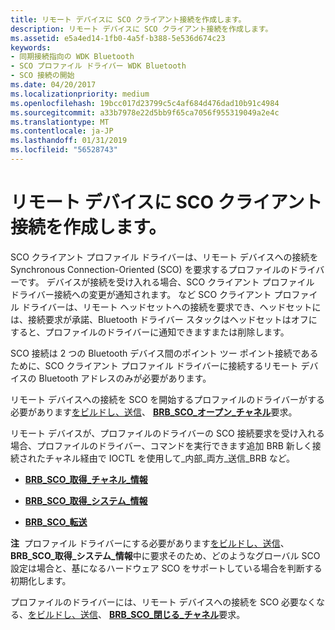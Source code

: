```yaml
---
title: リモート デバイスに SCO クライアント接続を作成します。
description: リモート デバイスに SCO クライアント接続を作成します。
ms.assetid: e5a4ed14-1fb0-4a5f-b388-5e536d674c23
keywords:
- 同期接続指向の WDK Bluetooth
- SCO プロファイル ドライバー WDK Bluetooth
- SCO 接続の開始
ms.date: 04/20/2017
ms.localizationpriority: medium
ms.openlocfilehash: 19bcc017d23799c5c4af684d476dad10b91c4984
ms.sourcegitcommit: a33b7978e22d5bb9f65ca7056f955319049a2e4c
ms.translationtype: MT
ms.contentlocale: ja-JP
ms.lasthandoff: 01/31/2019
ms.locfileid: "56528743"
---
```

# <a name="creating-a-sco-client-connection-to-a-remote-device"></a>リモート デバイスに SCO クライアント接続を作成します。


SCO クライアント プロファイル ドライバーは、リモート デバイスへの接続を Synchronous Connection-Oriented (SCO) を要求するプロファイルのドライバーです。 デバイスが接続を受け入れる場合、SCO クライアント プロファイル ドライバー接続への変更が通知されます。 など SCO クライアント プロファイル ドライバーは、リモート ヘッドセットへの接続を要求でき、ヘッドセットには、接続要求が承諾、Bluetooth ドライバー スタックはヘッドセットはオフにすると、プロファイルのドライバーに通知できますまたは削除します。

SCO 接続は 2 つの Bluetooth デバイス間のポイント ツー ポイント接続であるために、SCO クライアント プロファイル ドライバーに接続するリモート デバイスの Bluetooth アドレスのみが必要があります。

リモート デバイスへの接続を SCO を開始するプロファイルのドライバーがする必要があります[をビルドし、送信](building-and-sending-a-brb.md)、 [ **BRB\_SCO\_オープン\_チャネル**](https://msdn.microsoft.com/library/windows/hardware/ff536626)要求。

リモート デバイスが、プロファイルのドライバーの SCO 接続要求を受け入れる場合、プロファイルのドライバー、コマンドを実行できます追加 BRB 新しく接続されたチャネル経由で IOCTL を使用して\_内部\_両方\_送信\_BRB など。

-   [**BRB\_SCO\_取得\_チャネル\_情報**](https://msdn.microsoft.com/library/windows/hardware/ff536624)

-   [**BRB\_SCO\_取得\_システム\_情報**](https://msdn.microsoft.com/library/windows/hardware/ff536625)

-   [**BRB\_SCO\_転送**](https://msdn.microsoft.com/library/windows/hardware/ff536629)

**注**  プロファイル ドライバーにする必要があります[をビルドし、送信](building-and-sending-a-brb.md)、 **BRB\_SCO\_取得\_システム\_情報**中に要求そのため、どのようなグローバル SCO 設定は場合と、基になるハードウェア SCO をサポートしている場合を判断する初期化します。

 

プロファイルのドライバーには、リモート デバイスへの接続を SCO 必要なくなる、[をビルドし、送信](building-and-sending-a-brb.md)、 [ **BRB\_SCO\_閉じる\_チャネル**](https://msdn.microsoft.com/library/windows/hardware/ff536622)要求。

 

 





